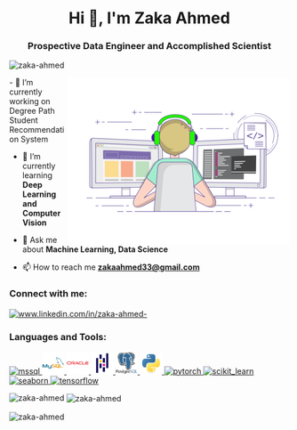 <h1 align="center">Hi 👋, I'm Zaka Ahmed</h1>
<h3 align="center">Prospective Data Engineer and Accomplished Scientist</h3>

<p align="left"> <img src="https://komarev.com/ghpvc/?username=zaka-ahmed&label=Profile%20views&color=0e75b6&style=flat" alt="zaka-ahmed" /> </p>
<img align="right" alt="Coding" width="400" src="https://raw.githubusercontent.com/devSouvik/devSouvik/master/gif3.gif">
- 🔭 I’m currently working on Degree Path Student Recommendation System

- 🌱 I’m currently learning **Deep Learning and Computer Vision**

- 💬 Ask me about **Machine Learning, Data Science**

- 📫 How to reach me **zakaahmed33@gmail.com**

<h3 align="left">Connect with me:</h3>
<p align="left">
<a href="https://linkedin.com/in/www.linkedin.com/in/zaka-ahmed-" target="blank"><img align="center" src="https://raw.githubusercontent.com/rahuldkjain/github-profile-readme-generator/master/src/images/icons/Social/linked-in-alt.svg" alt="www.linkedin.com/in/zaka-ahmed-" height="30" width="40" /></a>
</p>

<h3 align="left">Languages and Tools:</h3>
<p align="left"> <a href="https://www.microsoft.com/en-us/sql-server" target="_blank" rel="noreferrer"> <img src="https://www.svgrepo.com/show/303229/microsoft-sql-server-logo.svg" alt="mssql" width="40" height="40"/> </a> <a href="https://www.mysql.com/" target="_blank" rel="noreferrer"> <img src="https://raw.githubusercontent.com/devicons/devicon/master/icons/mysql/mysql-original-wordmark.svg" alt="mysql" width="40" height="40"/> </a> <a href="https://www.oracle.com/" target="_blank" rel="noreferrer"> <img src="https://raw.githubusercontent.com/devicons/devicon/master/icons/oracle/oracle-original.svg" alt="oracle" width="40" height="40"/> </a> <a href="https://pandas.pydata.org/" target="_blank" rel="noreferrer"> <img src="https://raw.githubusercontent.com/devicons/devicon/2ae2a900d2f041da66e950e4d48052658d850630/icons/pandas/pandas-original.svg" alt="pandas" width="40" height="40"/> </a> <a href="https://www.postgresql.org" target="_blank" rel="noreferrer"> <img src="https://raw.githubusercontent.com/devicons/devicon/master/icons/postgresql/postgresql-original-wordmark.svg" alt="postgresql" width="40" height="40"/> </a> <a href="https://www.python.org" target="_blank" rel="noreferrer"> <img src="https://raw.githubusercontent.com/devicons/devicon/master/icons/python/python-original.svg" alt="python" width="40" height="40"/> </a> <a href="https://pytorch.org/" target="_blank" rel="noreferrer"> <img src="https://www.vectorlogo.zone/logos/pytorch/pytorch-icon.svg" alt="pytorch" width="40" height="40"/> </a> <a href="https://scikit-learn.org/" target="_blank" rel="noreferrer"> <img src="https://upload.wikimedia.org/wikipedia/commons/0/05/Scikit_learn_logo_small.svg" alt="scikit_learn" width="40" height="40"/> </a> <a href="https://seaborn.pydata.org/" target="_blank" rel="noreferrer"> <img src="https://seaborn.pydata.org/_images/logo-mark-lightbg.svg" alt="seaborn" width="40" height="40"/> </a> <a href="https://www.tensorflow.org" target="_blank" rel="noreferrer"> <img src="https://www.vectorlogo.zone/logos/tensorflow/tensorflow-icon.svg" alt="tensorflow" width="40" height="40"/> </a> </p>

<p><img align="left" src="https://github-readme-stats.vercel.app/api/top-langs?username=zaka-ahmed&show_icons=true&locale=en&layout=compact" alt="zaka-ahmed" /></p>

<p>&nbsp;<img align="center" src="https://github-readme-stats.vercel.app/api?username=zaka-ahmed&show_icons=true&locale=en" alt="zaka-ahmed" /></p>

<p><img align="center" src="https://github-readme-streak-stats.herokuapp.com/?user=zaka-ahmed&" alt="zaka-ahmed" /></p>

